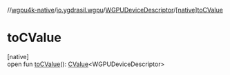 //[wgpu4k-native](../../../index.md)/[io.ygdrasil.wgpu](../index.md)/[WGPUDeviceDescriptor](index.md)/[[native]toCValue]([native]to-c-value.md)

# toCValue

[native]\
open fun [toCValue]([native]to-c-value.md)(): [CValue](https://kotlinlang.org/api/core/kotlin-stdlib/kotlinx.cinterop/-c-value/index.html)&lt;WGPUDeviceDescriptor&gt;